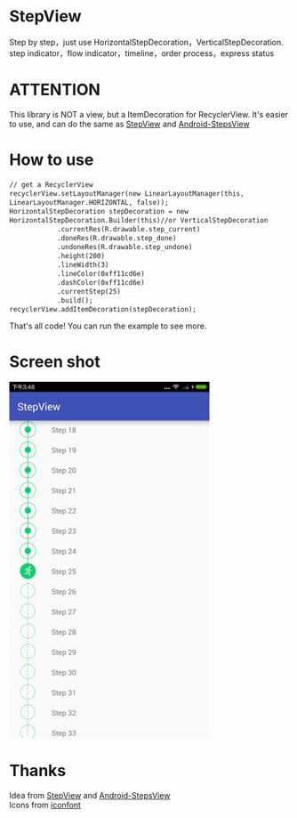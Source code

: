 # StepView
Step by step，just use HorizontalStepDecoration，VerticalStepDecoration. step indicator，flow indicator，timeline，order process，express status
# ATTENTION
This library is NOT a view, but a ItemDecoration for RecyclerView. It's easier to use, and can do the same as [StepView](https://github.com/baoyachi/StepView) and [Android-StepsView](https://github.com/anton46/Android-StepsView)
# How to use
```
// get a RecyclerView
recyclerView.setLayoutManager(new LinearLayoutManager(this, LinearLayoutManager.HORIZONTAL, false));
HorizontalStepDecoration stepDecoration = new HorizontalStepDecoration.Builder(this)//or VerticalStepDecoration
            .currentRes(R.drawable.step_current)
            .doneRes(R.drawable.step_done)
            .undoneRes(R.drawable.step_undone)
            .height(200)
            .lineWidth(3)
            .lineColor(0xff11cd6e)
            .dashColor(0xff11cd6e)
            .currentStep(25)
            .build();
recyclerView.addItemDecoration(stepDecoration);
```
That's all code!
You can run the example to see more.

# Screen shot
![image](https://github.com/shadowsong91/StepView/raw/master/screenshot/stepView-shot.png)

# Thanks
Idea from [StepView](https://github.com/baoyachi/StepView) and [Android-StepsView](https://github.com/anton46/Android-StepsView)  
Icons from [iconfont](http://iconfont.cn/)
